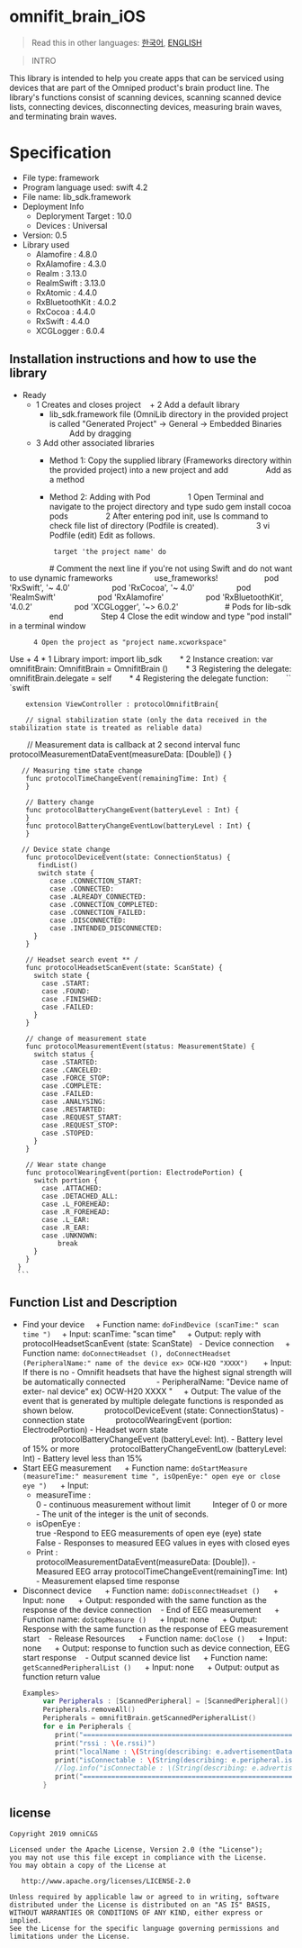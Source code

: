 # omnifit_brain_iOS    
> Read this in other languages: [한국어](README.md), [ENGLISH](README.en.md)

> INTRO

This library is intended to help you create apps that can be serviced using devices that are part of the Omniped product's brain product line. The library's functions consist of scanning devices, scanning scanned device lists, connecting devices, disconnecting devices, measuring brain waves, and terminating brain waves.

# Specification

- File type: framework
- Program language used: swift 4.2
- File name: lib_sdk.framework
- Deployment Info  
  + Deploryment Target : 10.0  
  + Devices            : Universal
- Version: 0.5
- Library used
  + Alamofire       : 4.8.0  
  + RxAlamofire     : 4.3.0  
  + Realm           : 3.13.0  
  + RealmSwift      : 3.13.0  
  + RxAtomic        : 4.4.0  
  + RxBluetoothKit  : 4.0.2  
  + RxCocoa         : 4.4.0  
  + RxSwift         : 4.4.0  
  + XCGLogger       : 6.0.4


## Installation instructions and how to use the library

- Ready
   
   + 1 Creates and closes project
   + 2 Add a default library
      * lib_sdk.framework file 
      (OmniLib directory in the provided project is called "Generated Project" -> General -> Embedded Binaries
         Add by dragging
  + 3 Add other associated libraries 
      * Method 1: Copy the supplied library (Frameworks directory within the provided project) into a new project and add
                Add as a method  
      * Method 2: Adding with Pod
                1 Open Terminal and navigate to the project directory and type sudo gem install cocoa pods
                2 After entering pod init, use ls command to check file list of directory (Podfile is created).
                3 vi Podfile (edit) Edit as follows.
               
             target 'the project name' do
                  # Comment the next line if you're not using Swift and do not want to use dynamic frameworks
                  use_frameworks!
 
                  pod 'RxSwift', '~ 4.0'
                  pod 'RxCocoa', '~ 4.0'
                  pod 'RealmSwift'
                  pod 'RxAlamofire'
                  pod 'RxBluetoothKit', '4.0.2'
                  pod 'XCGLogger', '~> 6.0.2'
 
                  # Pods for lib-sdk
 
                end
                Step 4 Close the edit window and type "pod install" in a terminal window
               
          4 Open the project as "project name.xcworkspace"
   Use + 4
       * 1 Library import: import lib_sdk
       * 2 Instance creation: var omnifitBrain: OmnifitBrain = OmnifitBrain ()
       * 3 Registering the delegate: omnifitBrain.delegate = self
       * 4 Registering the delegate function:
       `` `swift
   
        extension ViewController : protocolOmnifitBrain{
  
        // signal stabilization state (only the data received in the stabilization state is treated as reliable data)
        // Measurement data is callback at 2 second interval
        func protocolMeasurementDataEvent(measureData: [Double]) {
        }
  
       // Measuring time state change 
        func protocolTimeChangeEvent(remainingTime: Int) {
        }
 
        // Battery change
        func protocolBatteryChangeEvent(batteryLevel : Int) {
        }
        func protocolBatteryChangeEventLow(batteryLevel : Int) {
        }
    
       // Device state change
        func protocolDeviceEvent(state: ConnectionStatus) {
           findList()
           switch state {
              case .CONNECTION_START:
              case .CONNECTED:
              case .ALREADY_CONNECTED:
              case .CONNECTION_COMPLETED:
              case .CONNECTION_FAILED:
              case .DISCONNECTED:
              case .INTENDED_DISCONNECTED:
          }
        }
 
        // Headset search event ** /
        func protocolHeadsetScanEvent(state: ScanState) {
          switch state {
            case .START:
            case .FOUND:
            case .FINISHED:
            case .FAILED:
          }  
        }
    
        // change of measurement state
        func protocolMeasurementEvent(status: MeasurementState) {
          switch status {
            case .STARTED:
            case .CANCELED:
            case .FORCE_STOP:
            case .COMPLETE:
            case .FAILED:
            case .ANALYSING:
            case .RESTARTED:
            case .REQUEST_START:
            case .REQUEST_STOP:
            case .STOPED:
          }
        }
    
        // Wear state change
        func protocolWearingEvent(portion: ElectrodePortion) {
          switch portion {
            case .ATTACHED:
            case .DETACHED_ALL:
            case .L_FOREHEAD:
            case .R_FOREHEAD:
            case .L_EAR:
            case .R_EAR:
            case .UNKNOWN:
                break
          }
        }     
      }
      ``` 

## Function List and Description

  - Find your device
    + Function name: `doFindDevice (scanTime:" scan time ")`
    + Input: scanTime: "scan time"
    + Output: reply with protocolHeadsetScanEvent (state: ScanState)
  - Device connection
    + Function name: `doConnectHeadset (), doConnectHeadset (PeripheralName:" name of the device ex> OCW-H20 "XXXX") `
    + Input: If there is no - Omnifit headsets that have the highest signal strength will be automatically connected
             - PeripheralName: "Device name of exter- nal device" ex) OCW-H20 XXXX "
    + Output: The value of the event that is generated by multiple delegate functions is responded as shown below.
             protocolDeviceEvent (state: ConnectionStatus) - connection state
             protocolWearingEvent (portion: ElectrodePortion) - Headset worn state
             protocolBatteryChangeEvent (batteryLevel: Int). - Battery level of 15% or more
             protocolBatteryChangeEventLow (batteryLevel: Int) - Battery level less than 15%
 - Start EEG measurement
     + Function name: `doStartMeasure (measureTime:" measurement time ", isOpenEye:" open eye or close eye ")`
     + Input:
      * measureTime :  
         0 - continuous measurement without limit
         Integer of 0 or more - The unit of the integer is the unit of seconds.
      * isOpenEye   :  
        true  -Respond to EEG measurements of open eye (eye) state  
        False - Responses to measured EEG values in eyes with closed eyes
    + Print  :  
        protocolMeasurementDataEvent(measureData: [Double]). - Measured EEG array
        protocolTimeChangeEvent(remainingTime: Int)          - Measurement elapsed time response
  - Disconnect device
     + Function name: `doDisconnectHeadset ()`
     + Input: none
     + Output: responded with the same function as the response of the device connection
   - End of EEG measurement
     + Function name: `doStopMeasure ()`
     + Input: none
     + Output: Response with the same function as the response of EEG measurement start
   - Release Resources
     + Function name: `doClose ()`
     + Input: none
     + Output: response to function such as device connection, EEG start response
   - Output scanned device list
     + Function name: `getScannedPeripheralList ()`
     + Input: none
     + Output: output as function return value 
    ```swift
    Examples> 
         var Peripherals : [ScannedPeripheral] = [ScannedPeripheral]()
         Peripherals.removeAll()
         Peripherals = omnifitBrain.getScannedPeripheralList()
         for e in Peripherals {
            print("=====================================================")
            print("rssi : \(e.rssi)")
            print("localName : \(String(describing: e.advertisementData.localName))")
            print("isConnectable : \(String(describing: e.peripheral.isConnected))")
            //log.info("isConnectable : \(String(describing: e.advertisementData.isConnectable))")
            print("=====================================================")
         }
    ```
## license

    Copyright 2019 omniC&S

    Licensed under the Apache License, Version 2.0 (the "License");
    you may not use this file except in compliance with the License.
    You may obtain a copy of the License at

       http://www.apache.org/licenses/LICENSE-2.0

    Unless required by applicable law or agreed to in writing, software
    distributed under the License is distributed on an "AS IS" BASIS,
    WITHOUT WARRANTIES OR CONDITIONS OF ANY KIND, either express or implied.
    See the License for the specific language governing permissions and
    limitations under the License.


  
